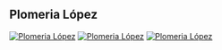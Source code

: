 ## Plomeria López
[![Plomeria López](https://pbs.twimg.com/media/E7bZgdKUYAAbthP?format=jpg&name=large)](https://web.plomerialopez.repl.co)
[![Plomeria López](https://pbs.twimg.com/media/E7bZnGIVUAI9xhr?format=jpg&name=large)](https://web.plomerialopez.repl.co)
[![Plomeria López](https://pbs.twimg.com/media/E7bZvqhUYAA_kDu?format=jpg&name=large)](https://web.plomerialopez.repl.co)
